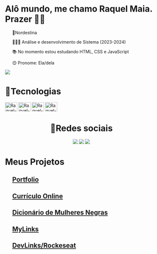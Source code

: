 

<!---
raquel-maia/raquel-maia is a ✨ special ✨ repository because its `README.md` (this file) appears on your GitHub profile.
You can click the Preview link to take a look at your changes.
--->

#  Alô mundo, me chamo Raquel Maia. Prazer 👩🏽
<ul>
<p>🌵Nordestina</p>
<p>👩🏽‍💻 Análise e desenvolvimento de Sistema (2023-2024)</p>
<p>📚 No momento estou estudando HTML, CSS e JavaScript</p>
<p>😊 Pronome: Ela/dela</p>
 </ul>



<picture>
<source 
  srcset="https://github-readme-stats.vercel.app/api?username=raquel-maia&show_icons=true&theme=shades-of-purple"
  media="(prefers-color-scheme: shades-of-purple)"
/>

<img src="https://github-readme-stats.vercel.app/api?username=raquel-maia&show_icons=true" />
</picture>

<div style="display: inline_block">

<h1>🤖Tecnologias</h1>

  <img align="center" alt="Raquel-Js" height="30" width="40" src="https://cdn.jsdelivr.net/gh/devicons/devicon/icons/javascript/javascript-original.svg">
  <img align="center" alt="Raquel-React" height="30" width="40" src="https://cdn.jsdelivr.net/gh/devicons/devicon/icons/react/react-original.svg">
  <img align="center" alt="Raquel-HTML" height="30" width="40" src="https://cdn.jsdelivr.net/gh/devicons/devicon/icons/html5/html5-original-wordmark.svg">
  <img align="center" alt="Raquel-CSS" height="30" width="40" src="https://cdn.jsdelivr.net/gh/devicons/devicon/icons/css3/css3-original-wordmark.svg">
</div>


<div align="center">
<h1>📲Redes sociais</h1>

  <a href="https://www.instagram.com/nordestina_dev" target="_blank"><img src="https://img.shields.io/badge/-Instagram-%23E4405F?style=for-the-badge&logo=instagram&logoColor=white" target="_blank"></a>
  <a href = "mailto:raquelmaia860@gmail.com"><img src="https://img.shields.io/badge/-Gmail-%23333?style=for-the-badge&logo=gmail&logoColor=white" alvo ="_blank"></a>
  <a href="https://www.linkedin.com/in/raquel-maia-860/" target="_blank"><img src="https://img.shields.io/badge/-LinkedIn- %230077B5?style=for-the-badge&logo=linkedin&logoColor=white" target="_blank"></a>
  
</div>



<div align="left">
<h1>Meus Projetos</h1>
<ul>
 
 ## [Portfolio](https://raquel-maia.github.io/portfolio/)
 ## [Currículo Online](https://raquel-maia.github.io/my-cv/)
 ## [Dicionário de Mulheres Negras](https://raquel-maia.github.io/dicionario/)
 ## [MyLinks](https://raquel-maia.github.io/my-links/)
 ## [DevLinks/Rockeseat](https://raquel-maia.github.io/rocketseat/)
</ul>
</div>


